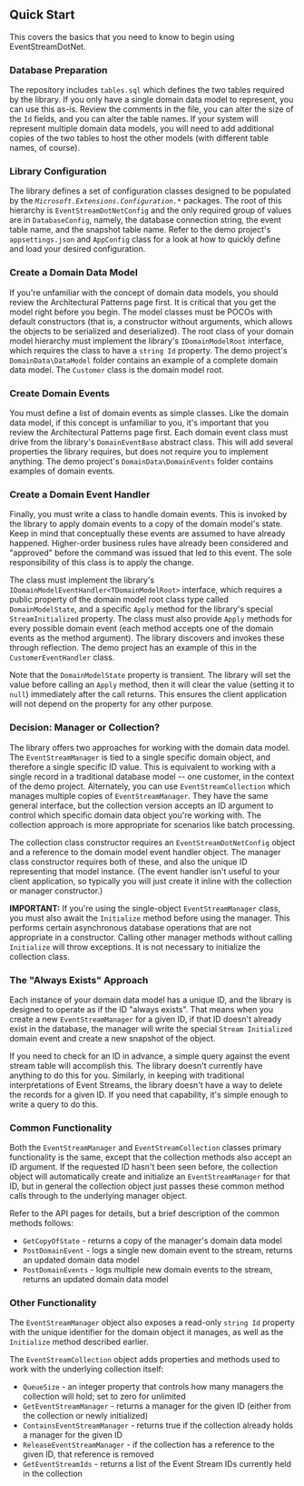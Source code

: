 ## Quick Start

This covers the basics that you need to know to begin using EventStreamDotNet.

### Database Preparation

The repository includes `tables.sql` which defines the two tables required by the library. If you only have a single domain data model to represent, you can use this as-is. Review the comments in the file, you can alter the size of the `Id` fields, and you can alter the table names. If your system will represent multiple domain data models, you will need to add additional copies of the two tables to host the other models (with different table names, of course).

### Library Configuration

The library defines a set of configuration classes designed to be populated by the _`Microsoft.Extensions.Configuration.*`_ packages. The root of this hierarchy is `EventStreamDotNetConfig` and the only required group of values are in `DatabaseConfig`, namely, the database connection string, the event table name, and the snapshot table name. Refer to the demo project's `appsettings.json` and `AppConfig` class for a look at how to quickly define and load your desired configuration.

### Create a Domain Data Model

If you're unfamiliar with the concept of domain data models, you should review the Architectural Patterns page first. It is critical that you get the model right before you begin. The model classes must be POCOs with default constructors (that is, a constructor without arguments, which allows the objects to be serialized and deserialized). The root class of your domain model hierarchy must implement the library's `IDomainModelRoot` interface, which requires the class to have a `string Id` property. The demo project's `DomainData\DataModel` folder contains an example of a complete domain data model. The `Customer` class is the domain model root.

### Create Domain Events

You must define a list of domain events as simple classes. Like the domain data model, if this concept is unfamiliar to you, it's important that you review the Architectural Patterns page first. Each domain event class must drive from the library's `DomainEventBase` abstract class. This will add several properties the library requires, but does not require you to implement anything. The demo project's `DomainData\DomainEvents` folder contains examples of domain events.

### Create a Domain Event Handler

Finally, you must write a class to handle domain events. This is invoked by the library to apply domain events to a copy of the domain model's state. Keep in mind that conceptually these events are assumed to have already happened. Higher-order business rules have already been considered and "approved" before the command was issued that led to this event. The sole responsibility of this class is to apply the change.

The class must implement the library's `IDomainModelEventHandler<TDomainModelRoot>` interface, which requires a public property of the domain model root class type called `DomainModelState`, and a specific `Apply` method for the library's special `StreamInitialized` property. The class must also provide `Apply` methods for every possible domain event (each method accepts one of the domain events as the method argument). The library discovers and invokes these through reflection. The demo project has an example of this in the `CustomerEventHandler` class.

Note that the `DomainModelState` property is transient. The library will set the value before calling an `Apply` method, then it will clear the value (setting it to `null`) immediately after the call returns. This ensures the client application will not depend on the property for any other purpose.

### Decision: Manager or Collection?

The library offers two approaches for working with the domain data model. The `EventStreamManager` is tied to a single specific domain object, and therefore a single specific ID value. This is equivalent to working with a single record in a traditional database model -- one customer, in the context of the demo project. Alternately, you can use `EventStreamCollection` which manages multiple copies of `EventStreamManager`. They have the same general interface, but the collection version accepts an ID argument to control which specific domain data object you're working with. The collection approach is more appropriate for scenarios like batch processing.

The collection class constructor requires an `EventStreamDotNetConfig` object and a reference to the domain model event handler object. The manager class constructor requires both of these, and also the unique ID representing that model instance. (The event handler isn't useful to your client application, so typically you will just create it inline with the collection or manager constructor.)

**IMPORTANT:** If you're using the single-object `EventStreamManager` class, you must also await the `Initialize` method before using the manager. This performs certain asynchronous database operations that are not appropriate in a constructor. Calling other manager methods without calling `Initialize` will throw exceptions. It is not necessary to initialize the collection class.

### The "Always Exists" Approach

Each instance of your domain data model has a unique ID, and the library is designed to operate as if the ID "always exists". That means when you create a new `EventStreamManager` for a given ID, if that ID doesn't already exist in the database, the manager will write the special `Stream Initialized` domain event and create a new snapshot of the object. 

If you need to check for an ID in advance, a simple query against the event stream table will accomplish this. The library doesn't currently have anything to do this for you. Similarly, in keeping with traditional interpretations of Event Streams, the library doesn't have a way to delete the records for a given ID. If you need that capability, it's simple enough to write a query to do this.

### Common Functionality

Both the `EventStreamManager` and `EventStreamCollection` classes primary functionality is the same, except that the collection methods also accept an ID argument. If the requested ID hasn't been seen before, the collection object will automatically create and initialize an `EventStreamManager` for that ID, but in general the collection object just passes these common method calls through to the underlying manager object.

Refer to the API pages for details, but a brief description of the common methods follows:

* `GetCopyOfState` - returns a copy of the manager's domain data model
* `PostDomainEvent` - logs a single new domain event to the stream, returns an updated domain data model
* `PostDomainEvents` - logs multiple new domain events to the stream, returns an updated domain data model

### Other Functionality

The `EventStreamManager` object also exposes a read-only `string Id` property with the unique identifier for the domain object it manages, as well as the `Initialize` method described earlier.

The `EventStreamCollection` object adds properties and methods used to work with the underlying collection itself:

* `QueueSize` - an integer property that controls how many managers the collection will hold; set to zero for unlimited
* `GetEventStreamManager` - returns a manager for the given ID (either from the collection or newly initialized)
* `ContainsEventStreamManager` - returns true if the collection already holds a manager for the given ID
* `ReleaseEventStreamManager` - if the collection has a reference to the given ID, that reference is removed
* `GetEventStreamIds` - returns a list of the Event Stream IDs currently held in the collection
